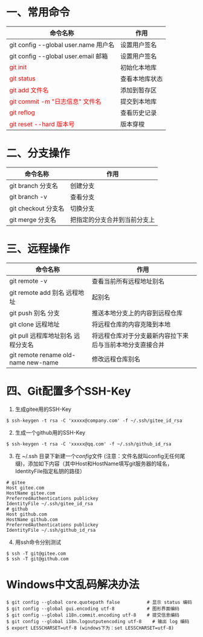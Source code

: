 # 一、常用命令

| 命令名称                                                    | 作用      |
| ------------------------------------------------------- | ------- |
| git config --global user.name 用户名                       | 设置用户签名  |
| git config --global user.email 邮箱                       | 设置用户签名  |
| <span style="color:red">git init</span>                 | 初始化本地库  |
| <span style="color:red">git status</span>               | 查看本地库状态 |
| <span style="color:red">git add 文件名</span>              | 添加到暂存区  |
| <span style="color:red">git commit -m "日志信息" 文件名</span> | 提交到本地库  |
| <span style="color:red">git reflog</span>               | 查看历史记录  |
| <span style="color:red"> git reset --hard 版本号</span>    | 版本穿梭    |



# 二、分支操作

| 命令名称             | 作用             |
| ---------------- | -------------- |
| git branch  分支名  | 创建分支           |
| git branch -v    | 查看分支           |
| git checkout 分支名 | 切换分支           |
| git merge 分支名    | 把指定的分支合并到当前分支上 |





# 三、远程操作



| 命令名称                                | 作用                           |
| ----------------------------------- | ---------------------------- |
| git remote -v                       | 查看当前所有远程地址别名                 |
| git remote add 别名 远程地址              | 起别名                          |
| git push 别名 分支                      | 推送本地分支上的内容到远程仓库              |
| git clone 远程地址                      | 将远程仓库的内容克隆到本地                |
| git pull 远程库地址别名 远程分支名              | 将远程仓库对于分支最新内容拉下来后与当前本地分支直接合并 |
| git remote rename old-name new-name | 修改远程仓库别名                     |





# 四、Git配置多个SSH-Key

1. 生成gitee用的SSH-Key

```shell
$ ssh-keygen -t rsa -C 'xxxxx@company.com' -f ~/.ssh/gitee_id_rsa
```

2. 生成一个github用的SSH-Key

```shell
$ ssh-keygen -t rsa -C 'xxxxx@qq.com' -f ~/.ssh/github_id_rsa
```

3. 在 ~/.ssh 目录下新建一个*config*文件 (注意：文件名就叫config无任何尾缀)，添加如下内容（其中Host和HostName填写git服务器的域名，IdentityFile指定私钥的路径）

```
# gitee
Host gitee.com
HostName gitee.com
PreferredAuthentications publickey
IdentityFile ~/.ssh/gitee_id_rsa
# github
Host github.com
HostName github.com
PreferredAuthentications publickey
IdentityFile ~/.ssh/github_id_rsa
```

4. 用ssh命令分别测试

```shell
$ ssh -T git@gitee.com
$ ssh -T git@github.com
```





# Windows中文乱码解决办法

```shell
$ git config --global core.quotepath false          # 显示 status 编码
$ git config --global gui.encoding utf-8            # 图形界面编码
$ git config --global i18n.commit.encoding utf-8    # 提交信息编码
$ git config --global i18n.logoutputencoding utf-8    # 输出 log 编码
$ export LESSCHARSET=utf-8 (windows下为：set LESSCHARSET=utf-8)
```
